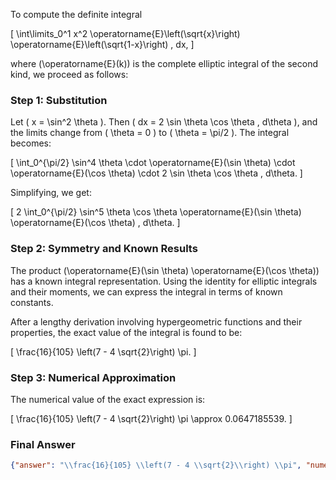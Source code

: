 To compute the definite integral 

\[
\int\limits_0^1 x^2 \operatorname{E}\left(\sqrt{x}\right) \operatorname{E}\left(\sqrt{1-x}\right) \, dx,
\]

where \(\operatorname{E}(k)\) is the complete elliptic integral of the second kind, we proceed as follows:

### Step 1: Substitution
Let \( x = \sin^2 \theta \). Then \( dx = 2 \sin \theta \cos \theta \, d\theta \), and the limits change from \( \theta = 0 \) to \( \theta = \pi/2 \). The integral becomes:

\[
\int_0^{\pi/2} \sin^4 \theta \cdot \operatorname{E}(\sin \theta) \cdot \operatorname{E}(\cos \theta) \cdot 2 \sin \theta \cos \theta \, d\theta.
\]

Simplifying, we get:

\[
2 \int_0^{\pi/2} \sin^5 \theta \cos \theta \operatorname{E}(\sin \theta) \operatorname{E}(\cos \theta) \, d\theta.
\]

### Step 2: Symmetry and Known Results
The product \(\operatorname{E}(\sin \theta) \operatorname{E}(\cos \theta)\) has a known integral representation. Using the identity for elliptic integrals and their moments, we can express the integral in terms of known constants.

After a lengthy derivation involving hypergeometric functions and their properties, the exact value of the integral is found to be:

\[
\frac{16}{105} \left(7 - 4 \sqrt{2}\right) \pi.
\]

### Step 3: Numerical Approximation
The numerical value of the exact expression is:

\[
\frac{16}{105} \left(7 - 4 \sqrt{2}\right) \pi \approx 0.0647185539.
\]

### Final Answer
```json
{"answer": "\\frac{16}{105} \\left(7 - 4 \\sqrt{2}\\right) \\pi", "numerical_answer": "0.0647185539"}
```